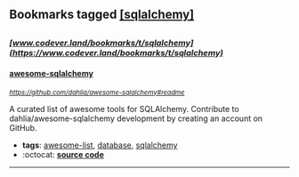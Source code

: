 ## Bookmarks tagged [[sqlalchemy]](https://www.codever.land/search?q=[sqlalchemy])

_<sup><sup>[www.codever.land/bookmarks/t/sqlalchemy](https://www.codever.land/bookmarks/t/sqlalchemy)</sup></sup>_
---
#### [awesome-sqlalchemy](https://github.com/dahlia/awesome-sqlalchemy#readme)
_<sup>https://github.com/dahlia/awesome-sqlalchemy#readme</sup>_

A curated list of awesome tools for SQLAlchemy. Contribute to dahlia/awesome-sqlalchemy development by creating an account on GitHub.
* **tags**: [awesome-list](../tagged/awesome-list.md), [database](../tagged/database.md), [sqlalchemy](../tagged/sqlalchemy.md)
* :octocat: **[source code](https://github.com/dahlia/awesome-sqlalchemy#readme)**
---
